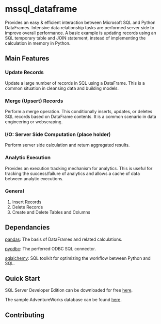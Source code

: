 # mssql_dataframe
Provides an easy & efficient interaction between Microsoft SQL and Python DataFrames. Intensive data relationship tasks are performed server side to improve overall performance. A basic example is updating records using an SQL temporary table and JOIN statement, instead of implementing the calculation in memory in Python. 

## Main Features

### Update Records

Update a large number of records in SQL using a DataFrame. This is a common situation in cleansing data and building models.

### Merge (Upsert) Records

Perform a merge operation. This conditionally inserts, updates, or deletes SQL records based on DataFrame contents. It is a common scenario in data engineering or webscraping.

### I/O: Server Side Computation (place holder)

Perform server side calculation and return aggregated results.

### Analytic Execution

Provides an execution tracking mechanism for analytics. This is useful for tracking the success/failure of analytics and allows a cache of data between analytic executions.

### General
1. Insert Records
2. Delete Records
3. Create and Delete Tables and Columns

## Dependancies
[pandas](https://pandas.pydata.org/): The basis of DataFrames and related calculations.

[pyodbc](https://docs.microsoft.com/en-us/sql/connect/python/pyodbc/python-sql-driver-pyodbc?view=sql-server-ver15): The perferred ODBC SQL connector.

[sqlalchemy](https://www.sqlalchemy.org/): SQL toolkit for optimizing the workflow between Python and SQL.

## Quick Start

SQL Server Developer Edition can be downloaded for free [here](https://www.microsoft.com/en-us/sql-server/sql-server-downloads).

The sample AdventureWorks database can be found [here](https://docs.microsoft.com/en-us/sql/samples/adventureworks-install-configure?view=sql-server-ver15&tabs=ssms).

## Contributing
